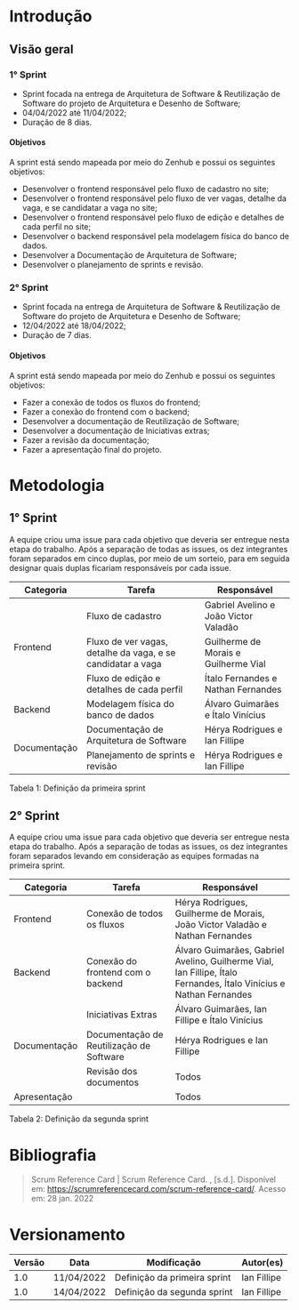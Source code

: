 # Introdução

## Visão geral

### 1° Sprint
- Sprint focada na entrega de Arquitetura de Software & Reutilização de Software do projeto de Arquitetura e Desenho de Software;
- 04/04/2022 até 11/04/2022;
- Duração de 8 dias.

#### Objetivos

A sprint está sendo mapeada por meio do Zenhub e possui os seguintes objetivos:

- Desenvolver o frontend responsável pelo fluxo de cadastro no site;
- Desenvolver o frontend responsável pelo fluxo de ver vagas, detalhe da vaga, e se candidatar a vaga no site;
- Desenvolver o frontend responsável pelo fluxo de edição e detalhes de cada perfil no site;
- Desenvolver o backend responsável pela modelagem física do banco de dados.
- Desenvolver a Documentação de Arquitetura de Software;
- Desenvolver o planejamento de sprints e revisão.

### 2° Sprint

- Sprint focada na entrega de Arquitetura de Software & Reutilização de Software do projeto de Arquitetura e Desenho de Software;
- 12/04/2022 até 18/04/2022;
- Duração de 7 dias.

#### Objetivos

A sprint está sendo mapeada por meio do Zenhub e possui os seguintes objetivos:

- Fazer a conexão de todos os fluxos do frontend;
- Fazer a conexão do frontend com o backend;
- Desenvolver a documentação de Reutilização de Software;
- Desenvolver a documentação de Iniciativas extras;
- Fazer a revisão da documentação;
- Fazer a apresentação final do projeto.

# Metodologia

## 1° Sprint

A equipe criou uma issue para cada objetivo que deveria ser entregue nesta etapa do trabalho. Após a separação de todas as issues, os dez integrantes foram separados em cinco duplas, por meio de um sorteio, para em seguida designar quais duplas ficariam responsáveis por cada issue.

<table>
<thead>
  <tr>
    <th>Categoria</th>
    <th>Tarefa</th>
    <th>Responsável</th>
  </tr>
</thead>
<tbody>
  <tr>
    <td rowspan="3">Frontend</td>
    <td>Fluxo de cadastro</td>
    <td>Gabriel Avelino e João Victor Valadão</td>
  </tr>
  <tr>
    <td>Fluxo de ver vagas, detalhe da vaga, e se candidatar a vaga</td>
    <td>Guilherme de Morais e Guilherme Vial</td>
  </tr>
  <tr>
    <td>Fluxo de edição e detalhes de cada perfil</td>
    <td>Ítalo Fernandes e Nathan Fernandes</td>
  </tr>
  <tr>
    <td>Backend</td>
    <td>Modelagem física do banco de dados</td>
    <td>Álvaro Guimarães e Ítalo Vinícius</td>
  </tr>
  <tr>
    <td rowspan="2">Documentação</td>
    <td>Documentação de Arquitetura de Software</td>
    <td>Hérya Rodrigues e Ian Fillipe</td>
  </tr>
  <tr>
    <td>Planejamento de sprints e revisão</td>
    <td>Hérya Rodrigues e Ian Fillipe</td>
  </tr>
</tbody>
</table>

<figcaption> Tabela 1: Definição da primeira sprint </figcaption>

## 2° Sprint

A equipe criou uma issue para cada objetivo que deveria ser entregue nesta etapa do trabalho. Após a separação de todas as issues, os dez integrantes foram separados levando em consideração as equipes formadas na primeira sprint.

<table>
<thead>
  <tr>
    <th>Categoria</th>
    <th>Tarefa</th>
    <th>Responsável</th>
  </tr>
</thead>
<tbody>
  <tr>
    <td>Frontend</td>
    <td>Conexão de todos os fluxos</td>
    <td>Hérya Rodrigues, Guilherme de Morais, João Victor Valadão e Nathan Fernandes</td>
  </tr>
  <tr>
    <td>Backend</td>
    <td>Conexão do frontend com o backend</td>
    <td>Álvaro Guimarães, Gabriel Avelino, Guilherme Vial, Ian Fillipe, Ítalo Fernandes, Ítalo Vinícius e Nathan Fernandes</td>
  </tr>
  <tr>
    <td rowspan="3">Documentação</td>
    <td>Iniciativas Extras</td>
    <td>Álvaro Guimarães, Ian Fillipe e Ítalo Vinícius</td>
  </tr>
    <tr>
      <td>Documentação de Reutilização de Software</td>
      <td>Hérya Rodrigues e Ian Fillipe</td>
    </tr>
    <tr>
      <td>Revisão dos documentos</td>
      <td>Todos</td>
    </tr>
  <tr>
    <td>Apresentação</td>
    <td></td>
    <td>Todos</td>
  </tr>
</tbody>
</table>

<figcaption> Tabela 2: Definição da segunda sprint </figcaption>

# Bibliografia

> Scrum Reference Card | Scrum Reference Card. , [s.d.]. Disponível em: <https://scrumreferencecard.com/scrum-reference-card/>. Acesso em: 28 jan. 2022

# Versionamento

Versão | Data | Modificação | Autor(es) |
|--|--|--|--|
|1.0|11/04/2022|Definição da primeira sprint|Ian Fillipe|
|1.0|14/04/2022|Definição da segunda sprint|Ian Fillipe|
